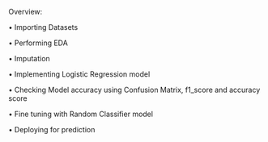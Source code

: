Overview:

•	Importing Datasets

•	Performing EDA

•	Imputation

•	Implementing Logistic Regression model

•	Checking Model accuracy using Confusion Matrix, f1_score and accuracy score  

•	Fine tuning with Random Classifier model

•	Deploying for prediction
